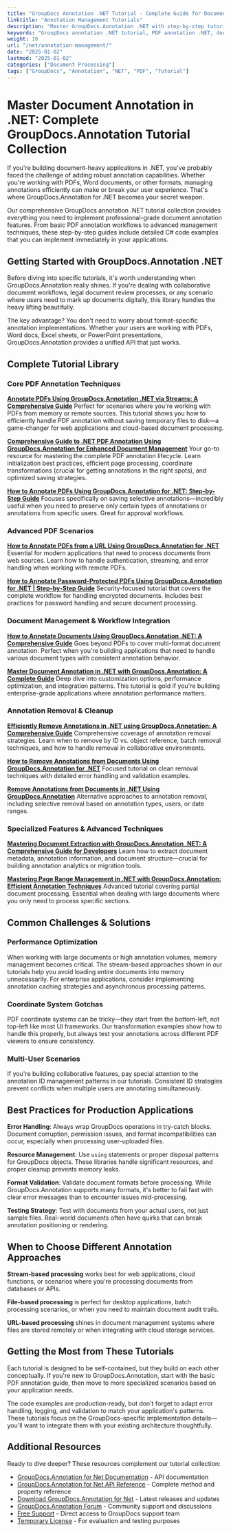 ```yaml
---
title: "GroupDocs Annotation .NET Tutorial - Complete Guide for Document Management"
linktitle: "Annotation Management Tutorials"
description: "Master GroupDocs.Annotation .NET with step-by-step tutorials. Learn PDF annotation, removal, updates & management with practical C# examples for developers."
keywords: "GroupDocs annotation .NET tutorial, PDF annotation .NET, document annotation management, .NET annotation examples, GroupDocs tutorial guide"
weight: 10
url: "/net/annotation-management/"
date: "2025-01-02"
lastmod: "2025-01-02"
categories: ["Document Processing"]
tags: ["GroupDocs", "Annotation", "NET", "PDF", "Tutorial"]
---
```


# Master Document Annotation in .NET: Complete GroupDocs.Annotation Tutorial Collection

If you're building document-heavy applications in .NET, you've probably faced the challenge of adding robust annotation capabilities. Whether you're working with PDFs, Word documents, or other formats, managing annotations efficiently can make or break your user experience. That's where GroupDocs.Annotation for .NET becomes your secret weapon.

Our comprehensive GroupDocs annotation .NET tutorial collection provides everything you need to implement professional-grade document annotation features. From basic PDF annotation workflows to advanced management techniques, these step-by-step guides include detailed C# code examples that you can implement immediately in your applications.

## Getting Started with GroupDocs.Annotation .NET

Before diving into specific tutorials, it's worth understanding when GroupDocs.Annotation really shines. If you're dealing with collaborative document workflows, legal document review processes, or any scenario where users need to mark up documents digitally, this library handles the heavy lifting beautifully.

The key advantage? You don't need to worry about format-specific annotation implementations. Whether your users are working with PDFs, Word docs, Excel sheets, or PowerPoint presentations, GroupDocs.Annotation provides a unified API that just works.

## Complete Tutorial Library

### Core PDF Annotation Techniques

**[Annotate PDFs Using GroupDocs.Annotation .NET via Streams: A Comprehensive Guide](./annotate-pdfs-groupdocs-dotnet-streams/)**
Perfect for scenarios where you're working with PDFs from memory or remote sources. This tutorial shows you how to efficiently handle PDF annotation without saving temporary files to disk—a game-changer for web applications and cloud-based document processing.

**[Comprehensive Guide to .NET PDF Annotation Using GroupDocs.Annotation for Enhanced Document Management](./net-pdf-annotation-groupdocs-guide/)**
Your go-to resource for mastering the complete PDF annotation lifecycle. Learn initialization best practices, efficient page processing, coordinate transformations (crucial for getting annotations in the right spots), and optimized saving strategies.

**[How to Annotate PDFs Using GroupDocs.Annotation for .NET: Step-by-Step Guide](./annotate-pdfs-groupdocs-annotation-net/)**
Focuses specifically on saving selective annotations—incredibly useful when you need to preserve only certain types of annotations or annotations from specific users. Great for approval workflows.

### Advanced PDF Scenarios

**[How to Annotate PDFs from a URL Using GroupDocs.Annotation for .NET](./annotate-pdfs-online-groupdocs-annotation-net/)**
Essential for modern applications that need to process documents from web sources. Learn how to handle authentication, streaming, and error handling when working with remote PDFs.

**[How to Annotate Password-Protected PDFs Using GroupDocs.Annotation for .NET | Step-by-Step Guide](./annotate-password-protected-pdfs-groupdocs-dotnet/)**
Security-focused tutorial that covers the complete workflow for handling encrypted documents. Includes best practices for password handling and secure document processing.

### Document Management & Workflow Integration

**[How to Annotate Documents Using GroupDocs.Annotation .NET: A Comprehensive Guide](./annotate-documents-groupdocs-dotnet/)**
Goes beyond PDFs to cover multi-format document annotation. Perfect when you're building applications that need to handle various document types with consistent annotation behavior.

**[Master Document Annotation in .NET with GroupDocs.Annotation: A Complete Guide](./mastering-document-annotation-dotnet-groupdocs/)**
Deep dive into customization options, performance optimization, and integration patterns. This tutorial is gold if you're building enterprise-grade applications where annotation performance matters.

### Annotation Removal & Cleanup

**[Efficiently Remove Annotations in .NET using GroupDocs.Annotation: A Comprehensive Guide](./remove-annotations-net-groupdocs-tutorial/)**
Comprehensive coverage of annotation removal strategies. Learn when to remove by ID vs. object reference, batch removal techniques, and how to handle removal in collaborative environments.

**[How to Remove Annotations from Documents Using GroupDocs.Annotation for .NET](./remove-annotations-groupdocs-annotation-dotnet/)**
Focused tutorial on clean removal techniques with detailed error handling and validation examples.

**[Remove Annotations from Documents in .NET Using GroupDocs.Annotation](./remove-annotations-dotnet-groupdocs/)**
Alternative approaches to annotation removal, including selective removal based on annotation types, users, or date ranges.

### Specialized Features & Advanced Techniques

**[Mastering Document Extraction with GroupDocs.Annotation .NET: A Comprehensive Guide for Developers](./mastering-document-extraction-groupdocs-annotation-net/)**
Learn how to extract document metadata, annotation information, and document structure—crucial for building annotation analytics or migration tools.

**[Mastering Page Range Management in .NET with GroupDocs.Annotation: Efficient Annotation Techniques](./groupdocs-annotation-dotnet-page-range-management/)**
Advanced tutorial covering partial document processing. Essential when dealing with large documents where you only need to process specific sections.

## Common Challenges & Solutions

### Performance Optimization
When working with large documents or high annotation volumes, memory management becomes critical. The stream-based approaches shown in our tutorials help you avoid loading entire documents into memory unnecessarily. For enterprise applications, consider implementing annotation caching strategies and asynchronous processing patterns.

### Coordinate System Gotchas  
PDF coordinate systems can be tricky—they start from the bottom-left, not top-left like most UI frameworks. Our transformation examples show how to handle this properly, but always test your annotations across different PDF viewers to ensure consistency.

### Multi-User Scenarios
If you're building collaborative features, pay special attention to the annotation ID management patterns in our tutorials. Consistent ID strategies prevent conflicts when multiple users are annotating simultaneously.

## Best Practices for Production Applications

**Error Handling**: Always wrap GroupDocs operations in try-catch blocks. Document corruption, permission issues, and format incompatibilities can occur, especially when processing user-uploaded files.

**Resource Management**: Use `using` statements or proper disposal patterns for GroupDocs objects. These libraries handle significant resources, and proper cleanup prevents memory leaks.

**Format Validation**: Validate document formats before processing. While GroupDocs.Annotation supports many formats, it's better to fail fast with clear error messages than to encounter issues mid-processing.

**Testing Strategy**: Test with documents from your actual users, not just sample files. Real-world documents often have quirks that can break annotation positioning or rendering.

## When to Choose Different Annotation Approaches

**Stream-based processing** works best for web applications, cloud functions, or scenarios where you're processing documents from databases or APIs.

**File-based processing** is perfect for desktop applications, batch processing scenarios, or when you need to maintain document audit trails.

**URL-based processing** shines in document management systems where files are stored remotely or when integrating with cloud storage services.

## Getting the Most from These Tutorials

Each tutorial is designed to be self-contained, but they build on each other conceptually. If you're new to GroupDocs.Annotation, start with the basic PDF annotation guide, then move to more specialized scenarios based on your application needs.

The code examples are production-ready, but don't forget to adapt error handling, logging, and validation to match your application's patterns. These tutorials focus on the GroupDocs-specific implementation details—you'll want to integrate them with your existing architecture thoughtfully.

## Additional Resources

Ready to dive deeper? These resources complement our tutorial collection:

- [GroupDocs.Annotation for Net Documentation](https://docs.groupdocs.com/annotation/net/) - API documentation
- [GroupDocs.Annotation for Net API Reference](https://reference.groupdocs.com/annotation/net/) - Complete method and property reference  
- [Download GroupDocs.Annotation for Net](https://releases.groupdocs.com/annotation/net/) - Latest releases and updates
- [GroupDocs.Annotation Forum](https://forum.groupdocs.com/c/annotation) - Community support and discussions
- [Free Support](https://forum.groupdocs.com/) - Direct access to GroupDocs support team
- [Temporary License](https://purchase.groupdocs.com/temporary-license/) - For evaluation and testing purposes
